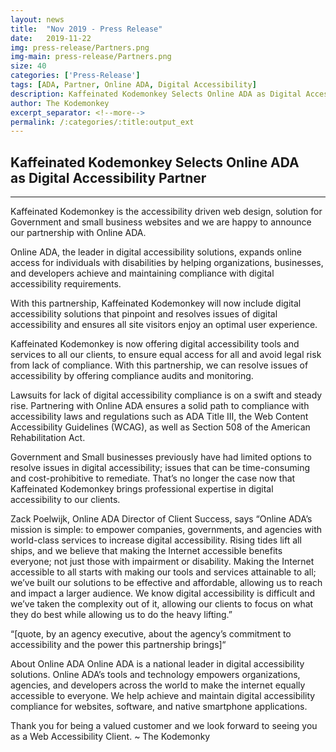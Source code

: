 ```yaml
---
layout: news
title:  "Nov 2019 - Press Release"
date:   2019-11-22
img: press-release/Partners.png
img-main: press-release/Partners.png
size: 40
categories: ['Press-Release']
tags: [ADA, Partner, Online ADA, Digital Accessibility]
description: Kaffeinated Kodemonkey Selects Online ADA as Digital Accessibility Partner
author: The Kodemonkey
excerpt_separator: <!--more-->
permalink: /:categories/:title:output_ext
---
```


<h2>Kaffeinated Kodemonkey Selects Online ADA<br /> as Digital Accessibility Partner</h2>

<hr />

<p>Kaffeinated Kodemonkey is the accessibility driven web design, solution for Government and small business websites and we are happy to announce our partnership with Online ADA.</p>

<p>Online ADA, the leader in digital accessibility solutions, expands online access for individuals with disabilities by helping organizations, businesses, and developers achieve and maintaining compliance with digital accessibility requirements.</p>

<p>With this partnership, Kaffeinated Kodemonkey will now include digital accessibility solutions that pinpoint and resolves issues of digital accessibility and ensures all site visitors enjoy an optimal user experience.</p>

Kaffeinated Kodemonkey is now offering digital accessibility tools and services to all our clients, to ensure equal access for all and avoid legal risk from lack of compliance. With this partnership, we can resolve issues of accessibility by offering compliance audits and monitoring.

Lawsuits for lack of digital accessibility compliance is on a swift and steady rise. Partnering with Online ADA ensures a solid path to compliance with accessibility laws and regulations such as ADA Title III, the Web Content Accessibility Guidelines (WCAG), as well as Section 508 of the American Rehabilitation Act.

Government and Small businesses previously have had limited options to resolve issues in digital accessibility; issues that can be time-consuming and cost-prohibitive to remediate. That’s no longer the case now that Kaffeinated Kodemonkey brings professional expertise in digital accessibility to our clients.

Zack Poelwijk, Online ADA Director of Client Success, says “Online ADA’s mission is simple: to empower companies, governments, and agencies with world-class services to increase digital accessibility. Rising tides lift all ships, and we believe that making the Internet accessible benefits everyone; not just those with impairment or disability. Making the Internet accessible to all starts with making our tools and services attainable to all; we’ve built our solutions to be effective and affordable, allowing us to reach and impact a larger audience. We know digital accessibility is difficult and we’ve taken the complexity out of it, allowing our clients to focus on what they do best while allowing us to do the heavy lifting.”

“[quote, by an agency executive, about the agency’s commitment to accessibility and the power this partnership brings]“

About Online ADA
Online ADA is a national leader in digital accessibility solutions. Online ADA’s tools and technology empowers organizations, agencies, and developers across the world to make the internet equally accessible to everyone. We help achieve and maintain digital accessibility compliance for websites, software, and native smartphone applications.

Thank you for being a valued customer and we look forward to seeing you as a Web Accessibility Client.
~ The Kodemonky
